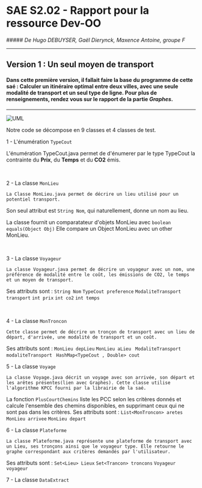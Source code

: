 # SAE S2.02 - Rapport pour la ressource Dev-OO


##### *De Hugo DEBUYSER, Gaël Dierynck, Maxence Antoine, groupe F*
___
## Version 1 : Un seul moyen de transport

#### Dans cette première version, il fallait faire la base du programme de cette saé : Calculer un itinéraire optimal entre deux villes, avec une seule modalité de transport et un seul type de ligne. Pour plus de renseignements, rendez vous sur le rapport de la partie ***Graphes***.
---
![UML](../../Downloads/UML.png)

Notre code se décompose en 9 classes et 4 classes de test. 

1 - L'énumération `TypeCout`
    
L'énumération TypeCout.java permet de d'énumerer par le type TypeCout la contrainte du **Prix**, du **Temps** et du **CO2** émis. 

&nbsp; 

2 - La classe `MonLieu` 

    La Classe MonLieu.java permet de décrire un lieu utilisé pour un potentiel transport. 

Son seul attribut est  `String Nom`, qui naturellement, donne un nom au lieu. 

La classe fournit un comparatateur d'objets MonLieu avec `boolean equals(Object Obj)`
    Elle compare un Object MonLieu avec un other MonLieu. 

&nbsp; 

3 - La classe `Voyageur`

    La classe Voyageur.java permet de décrire un voyageur avec un nom, une préférence de modalité entre le coût, les émissions de CO2, le temps et un moyen de transport.

Ses attributs sont : 
`String Nom`
`TypeCout preference`
`ModaliteTransport transport`
`int prix` `int co2` `int temps`

&nbsp; 

4 - La classe `MonTroncon`

    Cette classe permet de décrire un tronçon de transport avec un lieu de départ, d'arrivée, une modalité de transport et un coût.
Ses attributs sont : 
`MonLieu depLieu` `MonLieu aLieu` ` ModaliteTransport modaliteTransport` ` HashMap<TypeCout , Double> cout`

5 - La classe `Voyage`

    La classe Voyage.java décrit un voyage avec son arrivée, son départ et les arêtes présentes(lien avec Graphes). Cette classe utilise l'algorithme KPCC fourni par la librairie de la saé.
La fonction `PlusCourtChemins` liste les PCC selon les critères donnés et calcule l'ensemble des chemins disponibles, en supprimant ceux qui ne sont pas dans les critères.
Ses attributs sont : 
`List<MonTroncon> aretes` `MonLieu arrivee` `MonLieu depart`  

6 - La classe `Plateforme`

    La classe Plateforme.java représente une plateforme de transport avec un Lieu, ses tronçons ainsi que le voyageur type. Elle retourne le graphe correspondant aux critères demandés par l'utilisateur. 
Ses attributs sont : 
`Set<Lieu> Lieux` `Set<Trancon> troncons` `Voyageur voyageur`

7 - La classe `DataExtract`

    
